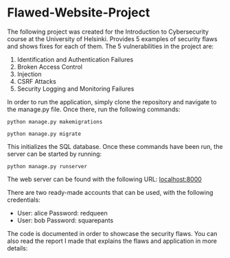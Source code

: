 # Flawed-Website-Project


The following project was created for the Introduction to Cybersecurity course at the University of Helsinki. 
Provides 5 examples of security flaws and shows fixes for each of them. The 5 vulnerabilities in the project are:
1. Identification and Authentication Failures
2. Broken Access Control
3. Injection
4. CSRF Attacks
5. Security Logging and Monitoring Failures

In order to run the application, simply clone the repository and navigate to the manage.py file. Once there, run the following commands:

`python manage.py makemigrations`

`python manage.py migrate`

This initializes the SQL database. Once these commands have been run, the server can be started by running:

`python manage.py runserver`

The web server can be found with the following URL:
[localhost:8000](localhost:8000)

There are two ready-made accounts that can be used, with the following credentials:
* User: alice Password: redqueen
* User: bob Password: squarepants

The code is documented in order to showcase the security flaws. You can also read the report I made that explains the flaws and application in more details:
